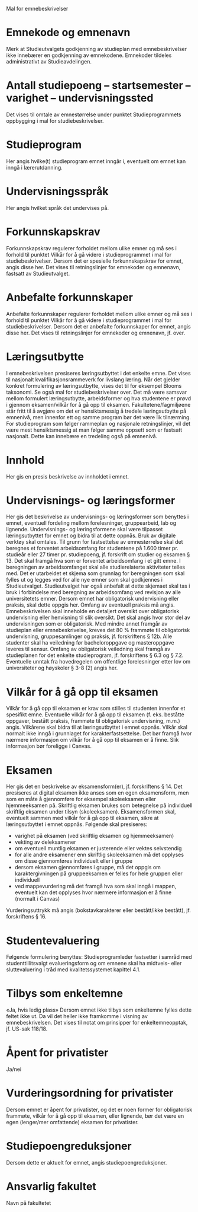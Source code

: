 Mal for emnebeskrivelser
# Emnekode og emnenavn
Merk at Studieutvalgets godkjenning av studieplan med emnebeskrivelser ikke innebærer en godkjenning av emnekodene. Emnekoder tildeles administrativt av Studieavdelingen.
# Antall studiepoeng – startsemester – varighet – undervisningssted
Det vises til omtale av emnestørrelse under punktet Studieprogrammets oppbygging i mal for studiebeskrivelser.
# Studieprogram
Her angis hvilke(t) studieprogram emnet inngår i, eventuelt om emnet kan inngå i lærerutdanning.
# Undervisningsspråk
Her angis hvilket språk det undervises på.
# Forkunnskapskrav
Forkunnskapskrav regulerer forholdet mellom ulike emner og må ses i forhold til punktet Vilkår for å gå videre i studieprogrammet i mal for studiebeskrivelser. Dersom det er spesielle forkunnskapskrav for emnet, angis disse her. Det vises til retningslinjer for emnekoder og emnenavn, fastsatt av Studieutvalget.
# Anbefalte forkunnskaper
Anbefalte forkunnskaper regulerer forholdet mellom ulike emner og må ses i forhold til punktet Vilkår for å gå videre i studieprogrammet i mal for studiebeskrivelser. Dersom det er anbefalte forkunnskaper for emnet, angis disse her. Det vises til retningslinjer for emnekoder og emnenavn, jf. over.
# Læringsutbytte
I emnebeskrivelsen presiseres læringsutbyttet i det enkelte emne. Det vises til nasjonalt kvalifikasjonsrammeverk for livslang læring. Når det gjelder konkret formulering av læringsutbytte, vises det til for eksempel Blooms taksonomi. Se også mal for studiebeskrivelser over. Det må være samsvar mellom formulert læringsutbytte, arbeidsformer og hva studentene er prøvd i gjennom eksamen/vilkår for å gå opp til eksamen.
Fakultetene/fagmiljøene står fritt til å avgjøre om det er hensiktsmessig å tredele læringsutbytte på emnenivå, men innenfor ett og samme program bør det være lik tilnærming. For studieprogram som følger rammeplan og nasjonale retningslinjer, vil det være mest hensiktsmessig at man følger samme oppsett som er fastsatt nasjonalt. Dette kan innebære en tredeling også på emnenivå.
# Innhold
Her gis en presis beskrivelse av innholdet i emnet.
# Undervisnings- og læringsformer
Her gis det beskrivelse av undervisnings- og læringsformer som benyttes i emnet, eventuell fordeling mellom forelesninger, gruppearbeid, lab og lignende. Undervisnings- og læringsformene skal være tilpasset læringsutbyttet for emnet og bidra til at dette oppnås. Bruk av digitale verktøy skal omtales.
Til grunn for fastsettelse av emnestørrelse skal det beregnes et forventet arbeidsomfang for studentene på 1.600 timer pr. studieår eller 27 timer pr. studiepoeng, jf. forskrift om studier og eksamen § 13. Det skal framgå hva som er forventet arbeidsomfang i et gitt emne. I beregningen av arbeidsomfanget skal alle studierelaterte aktiviteter telles med. Det er utarbeidet et skjema som grunnlag for beregningen som skal fylles ut og legges ved for alle nye emner som skal godkjennes i Studieutvalget. Studieutvalget har også anbefalt at dette skjemaet skal tas i bruk i forbindelse med beregning av arbeidsomfang ved revisjon av alle universitetets emner.
Dersom emnet har obligatorisk undervisning eller praksis, skal dette oppgis her. Omfang av eventuell praksis må angis. Emnebeskrivelsen skal inneholde en detaljert oversikt over obligatorisk undervisning eller henvisning til slik oversikt. Det skal angis hvor stor del av undervisningen som er obligatorisk. Med mindre annet framgår av studieplan eller emnebeskrivelse, kreves det 80 % frammøte til obligatorisk undervisning, gruppesamlinger og praksis, jf. forskriftens § 12b.
Alle studenter skal ha veiledning før bacheloroppgave og masteroppgave leveres til sensur. Omfang av obligatorisk veiledning skal framgå av studieplanen for det enkelte studieprogram, jf. forskriftens § 6.3 og § 7.2.
Eventuelle unntak fra hovedregelen om offentlige forelesninger etter lov om universiteter og høyskoler § 3-8 (2) angis her.
# Vilkår for å gå opp til eksamen
Vilkår for å gå opp til eksamen er krav som stilles til studenten innenfor et spesifikt emne. Eventuelle vilkår for å gå opp til eksamen (f. eks. beståtte oppgaver, bestått praksis, frammøte til obligatorisk undervisning, m.m.) angis. Vilkårene skal bidra til at læringsutbyttet i emnet oppnås. Vilkår skal normalt ikke inngå i grunnlaget for karakterfastsettelse. Det bør framgå hvor nærmere informasjon om vilkår for å gå opp til eksamen er å finne. Slik informasjon bør foreligge i Canvas.
# Eksamen
Her gis det en beskrivelse av eksamensform(er), jf. forskriftens § 14. Det presiseres at digital eksamen ikke anses som en egen eksamensform, men som en måte å gjennomføre for eksempel skoleeksamen eller hjemmeeksamen på. Skriftlig eksamen brukes som betegnelse på individuell skriftlig eksamen under tilsyn (skoleeksamen).
Eksamensformen skal, eventuelt sammen med vilkår for å gå opp til eksamen, sikre at læringsutbyttet i emnet oppnås. Følgende skal presiseres:
* varighet på eksamen (ved skriftlig eksamen og hjemmeeksamen)
* vekting av deleksamener
* om eventuell muntlig eksamen er justerende eller vektes selvstendig
* for alle andre eksamener enn skriftlig skoleeksamen må det opplyses om disse gjennomføres individuelt eller i gruppe
* dersom eksamen gjennomføres i gruppe, må det oppgis om karaktergivningen på gruppeeksamen er felles for hele gruppen eller individuell
* ved mappevurdering må det framgå hva som skal inngå i mappen, eventuelt kan det opplyses hvor nærmere informasjon er å finne (normalt i Canvas)

Vurderingsuttrykk må angis (bokstavkarakterer eller bestått/ikke bestått), jf. forskriftens § 16.

# Studentevaluering
Følgende formulering benyttes:
Studieprogramleder fastsetter i samråd med studenttillitsvalgt evalueringsform og om emnene skal ha midtveis- eller sluttevaluering i tråd med kvalitetssystemet kapittel 4.1.
# Tilbys som enkeltemne
«Ja, hvis ledig plass»
Dersom emnet ikke tilbys som enkeltemne fylles dette feltet ikke ut. Da vil det heller ikke framkomme i visning av emnebeskrivelsen.
Det vises til notat om prinsipper for enkeltemneopptak, jf. US-sak 118/18.
# Åpent for privatister
Ja/nei
# Vurderingsordning for privatister
Dersom emnet er åpent for privatister, og det er noen former for obligatorisk frammøte, vilkår for å gå opp til eksamen, eller lignende, bør det være en egen (lenger/mer omfattende) eksamen for privatister.
# Studiepoengreduksjoner
Dersom dette er aktuelt for emnet, angis studiepoengreduksjoner.
# Ansvarlig fakultet
Navn på fakultetet
